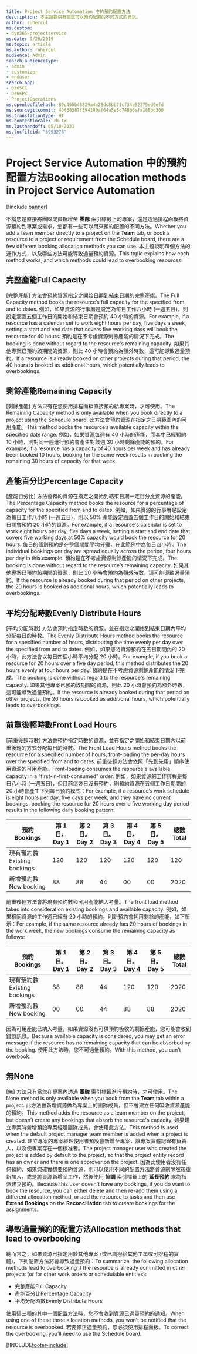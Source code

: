 ```yaml
---
title: Project Service Automation 中的預約配置方法
description: 本主題提供有關您可以預約配置的不同方式的資訊。
author: ruhercul
ms.custom:
- dyn365-projectservice
ms.date: 9/26/2019
ms.topic: article
ms.author: ruhercul
audience: Admin
search.audienceType:
- admin
- customizer
- enduser
search.app:
- D365CE
- D365PS
- ProjectOperations
ms.openlocfilehash: 89c455b45829a4e28dc8bb71cf34e52375ed6efd
ms.sourcegitcommit: 40f68387f594180af64a5e5c748b6efa188bd300
ms.translationtype: HT
ms.contentlocale: zh-TW
ms.lasthandoff: 05/10/2021
ms.locfileid: "5993276"
---
```

# <a name="booking-allocation-methods-in-project-service-automation"></a><span data-ttu-id="8db4c-103">Project Service Automation 中的預約配置方法</span><span class="sxs-lookup"><span data-stu-id="8db4c-103">Booking allocation methods in Project Service Automation</span></span>

[!include [banner](../includes/psa-now-project-operations.md)]

<span data-ttu-id="8db4c-104">不論您是直接將團隊成員新增至 **團隊** 索引標籤上的專案，還是透過排程面板將資源預約到專案或需求，您都有一些可以用來預約配置的不同方法。</span><span class="sxs-lookup"><span data-stu-id="8db4c-104">Whether you add a team member directly to a project on the **Team** tab, or book a resource to a project or requirement from the Schedule board, there are a few different booking allocation methods you can use.</span></span> <span data-ttu-id="8db4c-105">本主題說明每個方法的運作方式，以及哪些方法可能導致過量預約資源。</span><span class="sxs-lookup"><span data-stu-id="8db4c-105">This topic explains how each method works, and which methods could lead to overbooking resources.</span></span>

## <a name="full-capacity"></a><span data-ttu-id="8db4c-106">完整產能</span><span class="sxs-lookup"><span data-stu-id="8db4c-106">Full Capacity</span></span> 
<span data-ttu-id="8db4c-107">[完整產能] 方法會預約資源指定之開始日期到結束日期的完整產能。</span><span class="sxs-lookup"><span data-stu-id="8db4c-107">The Full Capacity method books the resource’s full capacity for the specified from and to dates.</span></span> <span data-ttu-id="8db4c-108">例如，如果資源的行事曆是設定為每日工作八小時 (一週五日)，則設定涵蓋五個工作日的開始和結束日期會預約 40 小時的資源。</span><span class="sxs-lookup"><span data-stu-id="8db4c-108">For example, if a resource has a calendar set to work eight hours per day, five days a week, setting a start and end date that covers five working days will book the resource for 40 hours.</span></span> <span data-ttu-id="8db4c-109">預約是在不考慮資源剩餘產能的情況下完成。</span><span class="sxs-lookup"><span data-stu-id="8db4c-109">The booking is done without regard to the resource's remaining capacity.</span></span> <span data-ttu-id="8db4c-110">如果其他專案已預約該期間的資源，則此 40 小時會預約為額外時數，這可能導致過量預約。</span><span class="sxs-lookup"><span data-stu-id="8db4c-110">If a resource is already booked on other projects during that period, the 40 hours is booked as additional hours, which potentially leads to overbookings.</span></span>

## <a name="remaining-capacity"></a><span data-ttu-id="8db4c-111">剩餘產能</span><span class="sxs-lookup"><span data-stu-id="8db4c-111">Remaining Capacity</span></span>
<span data-ttu-id="8db4c-112">[剩餘產能] 方法只有在您使用排程面板直接預約給專案時，才可使用。</span><span class="sxs-lookup"><span data-stu-id="8db4c-112">The Remaining Capacity method is only available when you book directly to a project using the Schedule board.</span></span> <span data-ttu-id="8db4c-113">此方法會預約資源在指定之日期範圍內的可用產能。</span><span class="sxs-lookup"><span data-stu-id="8db4c-113">This method books the resource’s available capacity within the specified date range.</span></span> <span data-ttu-id="8db4c-114">例如，如果資源每週有 40 小時的產能，而其中已經預約 10 小時，則對同一週進行預約會產生對該週 30 小時剩餘產能的預約。</span><span class="sxs-lookup"><span data-stu-id="8db4c-114">For example, if a resource has a capacity of 40 hours per week and has already been booked 10 hours, booking for the same week results in booking the remaining 30 hours of capacity for that week.</span></span>

## <a name="percentage-capacity"></a><span data-ttu-id="8db4c-115">產能百分比</span><span class="sxs-lookup"><span data-stu-id="8db4c-115">Percentage Capacity</span></span>
<span data-ttu-id="8db4c-116">[產能百分比] 方法會預約資源在指定之開始到結束日期一定百分比資源的產能。</span><span class="sxs-lookup"><span data-stu-id="8db4c-116">The Percentage Capacity method books the resource for a percentage of capacity for the specified from and to dates.</span></span> <span data-ttu-id="8db4c-117">例如，如果資源的行事曆是設定為每日工作八小時 (一週五日)，則以 50% 產能設定涵蓋五個工作日的開始和結束日期會預約 20 小時的資源。</span><span class="sxs-lookup"><span data-stu-id="8db4c-117">For example, if a resource's calendar is set to work eight hours per day, five days a week, setting a start and end date that covers five working days at 50% capacity would book the resource for 20 hours.</span></span> <span data-ttu-id="8db4c-118">每日的個別預約是在整個期間平均分攤，在此範例中為每日四小時。</span><span class="sxs-lookup"><span data-stu-id="8db4c-118">The individual bookings per day are spread equally across the period, four hours per day in this example.</span></span> <span data-ttu-id="8db4c-119">預約是在不考慮資源剩餘產能的情況下完成。</span><span class="sxs-lookup"><span data-stu-id="8db4c-119">The booking is done without regard to the resource’s remaining capacity.</span></span> <span data-ttu-id="8db4c-120">如果其他專案已預約該期間的資源，則此 20 小時會預約為額外時數，這可能導致過量預約。</span><span class="sxs-lookup"><span data-stu-id="8db4c-120">If the resource is already booked during that period on other projects, the 20 hours is booked as additional hours, which potentially leads to overbookings.</span></span>

## <a name="evenly-distribute-hours"></a><span data-ttu-id="8db4c-121">平均分配時數</span><span class="sxs-lookup"><span data-stu-id="8db4c-121">Evenly Distribute Hours</span></span>
<span data-ttu-id="8db4c-122">[平均分配時數] 方法會預約指定時數的資源，並在指定之開始到結束日期內平均分配每日的時數。</span><span class="sxs-lookup"><span data-stu-id="8db4c-122">The Evenly Distribute Hours method books the resource for a specified number of hours, distributing the time evenly per day over the specified from and to dates.</span></span> <span data-ttu-id="8db4c-123">例如，如果您將資源預約在五日期間內的 20 小時，此方法會以每日四個小時平均分配 20 小時。</span><span class="sxs-lookup"><span data-stu-id="8db4c-123">For example, if you book a resource for 20 hours over a five day period, this method distributes the 20 hours evenly at four hours per day.</span></span> <span data-ttu-id="8db4c-124">預約是在不考慮資源剩餘產能的情況下完成。</span><span class="sxs-lookup"><span data-stu-id="8db4c-124">The booking is done without regard to the resource's remaining capacity.</span></span> <span data-ttu-id="8db4c-125">如果其他專案已預約該期間的資源，則此 20 小時會預約為額外時數，這可能導致過量預約。</span><span class="sxs-lookup"><span data-stu-id="8db4c-125">If the resource is already booked during that period on other projects, the 20 hours is booked as additional hours, which potentially leads to overbookings.</span></span>

## <a name="front-load-hours"></a><span data-ttu-id="8db4c-126">前重後輕時數</span><span class="sxs-lookup"><span data-stu-id="8db4c-126">Front Load Hours</span></span>
<span data-ttu-id="8db4c-127">[前重後輕時數] 方法會預約指定時數的資源，並在指定之開始和結束日期內以前重後輕的方式分配每日的時數。</span><span class="sxs-lookup"><span data-stu-id="8db4c-127">The Front Load Hours method books the resource for a specified number of hours, front-loading the per-day hours over the specified from and to dates.</span></span> <span data-ttu-id="8db4c-128">前重後輕方法會依照「先到先用」順序使用資源的可用產能。</span><span class="sxs-lookup"><span data-stu-id="8db4c-128">Front-loading consumes the resource's available capacity in a “first-in-first-consumed” order.</span></span> <span data-ttu-id="8db4c-129">例如，如果資源的工作排程是每日八小時 (一週五日)，但目前這幾日沒有預約，則預約資源在五個工作日期間的 20 小時會產生下列每日預約模式：</span><span class="sxs-lookup"><span data-stu-id="8db4c-129">For example, if a resource’s work schedule is eight hours per day, five days per week, and they have no current bookings, booking the resource for 20 hours over a five working day period results in the following daily booking pattern:</span></span> 

|         <span data-ttu-id="8db4c-130">預約</span><span class="sxs-lookup"><span data-stu-id="8db4c-130">Bookings</span></span>          |    <span data-ttu-id="8db4c-131">第 1 日。</span><span class="sxs-lookup"><span data-stu-id="8db4c-131">Day 1</span></span>    |    <span data-ttu-id="8db4c-132">第 2 日。</span><span class="sxs-lookup"><span data-stu-id="8db4c-132">Day 2</span></span>    |    <span data-ttu-id="8db4c-133">第 3 日。</span><span class="sxs-lookup"><span data-stu-id="8db4c-133">Day 3</span></span>    |    <span data-ttu-id="8db4c-134">第 4 日。</span><span class="sxs-lookup"><span data-stu-id="8db4c-134">Day 4</span></span>    |    <span data-ttu-id="8db4c-135">第 5 日。</span><span class="sxs-lookup"><span data-stu-id="8db4c-135">Day 5</span></span>    |    <span data-ttu-id="8db4c-136">總數</span><span class="sxs-lookup"><span data-stu-id="8db4c-136">Total</span></span>    |
|---------------------------|-------------|-------------|-------------|-------------|-------------|-------------|
|    <span data-ttu-id="8db4c-137">現有預約數</span><span class="sxs-lookup"><span data-stu-id="8db4c-137">Existing   bookings</span></span>    |    <span data-ttu-id="8db4c-138">12</span><span class="sxs-lookup"><span data-stu-id="8db4c-138">0</span></span>        |    <span data-ttu-id="8db4c-139">12</span><span class="sxs-lookup"><span data-stu-id="8db4c-139">0</span></span>        |    <span data-ttu-id="8db4c-140">12</span><span class="sxs-lookup"><span data-stu-id="8db4c-140">0</span></span>        |    <span data-ttu-id="8db4c-141">12</span><span class="sxs-lookup"><span data-stu-id="8db4c-141">0</span></span>        |    <span data-ttu-id="8db4c-142">12</span><span class="sxs-lookup"><span data-stu-id="8db4c-142">0</span></span>        |    <span data-ttu-id="8db4c-143">12</span><span class="sxs-lookup"><span data-stu-id="8db4c-143">0</span></span>        |
|    <span data-ttu-id="8db4c-144">新增預約數</span><span class="sxs-lookup"><span data-stu-id="8db4c-144">New   booking</span></span>          |    <span data-ttu-id="8db4c-145">8</span><span class="sxs-lookup"><span data-stu-id="8db4c-145">8</span></span>        |    <span data-ttu-id="8db4c-146">8</span><span class="sxs-lookup"><span data-stu-id="8db4c-146">8</span></span>        |    <span data-ttu-id="8db4c-147">4</span><span class="sxs-lookup"><span data-stu-id="8db4c-147">4</span></span>        |    <span data-ttu-id="8db4c-148">0</span><span class="sxs-lookup"><span data-stu-id="8db4c-148">0</span></span>        |    <span data-ttu-id="8db4c-149">0</span><span class="sxs-lookup"><span data-stu-id="8db4c-149">0</span></span>        |    <span data-ttu-id="8db4c-150">20</span><span class="sxs-lookup"><span data-stu-id="8db4c-150">20</span></span>       |

<span data-ttu-id="8db4c-151">前重後輕方法會將現有預約數和可用產能納入考量。</span><span class="sxs-lookup"><span data-stu-id="8db4c-151">The front load method takes into consideration existing bookings and available capacity.</span></span> <span data-ttu-id="8db4c-152">例如，如果相同資源的工作週已經有 20 小時的預約，則新預約會耗用剩餘的產能，如下所示：</span><span class="sxs-lookup"><span data-stu-id="8db4c-152">For example, if the same resource already has 20 hours of bookings in the work week, the new bookings consume the remaining capacity as follows:</span></span>

|   <span data-ttu-id="8db4c-153">預約</span><span class="sxs-lookup"><span data-stu-id="8db4c-153">Bookings</span></span>          | <span data-ttu-id="8db4c-154">第 1 日。</span><span class="sxs-lookup"><span data-stu-id="8db4c-154">Day 1</span></span> | <span data-ttu-id="8db4c-155">第 2 日。</span><span class="sxs-lookup"><span data-stu-id="8db4c-155">Day 2</span></span> | <span data-ttu-id="8db4c-156">第 3 日。</span><span class="sxs-lookup"><span data-stu-id="8db4c-156">Day 3</span></span> | <span data-ttu-id="8db4c-157">第 4 日。</span><span class="sxs-lookup"><span data-stu-id="8db4c-157">Day 4</span></span> | <span data-ttu-id="8db4c-158">第 5 日。</span><span class="sxs-lookup"><span data-stu-id="8db4c-158">Day 5</span></span> | <span data-ttu-id="8db4c-159">總數</span><span class="sxs-lookup"><span data-stu-id="8db4c-159">Total</span></span> |
|---------------------|-------|-------|-------|-------|-------|-------|
| <span data-ttu-id="8db4c-160">現有預約數</span><span class="sxs-lookup"><span data-stu-id="8db4c-160">Existing   bookings</span></span> | <span data-ttu-id="8db4c-161">8</span><span class="sxs-lookup"><span data-stu-id="8db4c-161">8</span></span>     | <span data-ttu-id="8db4c-162">8</span><span class="sxs-lookup"><span data-stu-id="8db4c-162">8</span></span>     | <span data-ttu-id="8db4c-163">4</span><span class="sxs-lookup"><span data-stu-id="8db4c-163">4</span></span>     | <span data-ttu-id="8db4c-164">12</span><span class="sxs-lookup"><span data-stu-id="8db4c-164">0</span></span>     | <span data-ttu-id="8db4c-165">12</span><span class="sxs-lookup"><span data-stu-id="8db4c-165">0</span></span>     | <span data-ttu-id="8db4c-166">20</span><span class="sxs-lookup"><span data-stu-id="8db4c-166">20</span></span>    |
| <span data-ttu-id="8db4c-167">新增預約數</span><span class="sxs-lookup"><span data-stu-id="8db4c-167">New   booking</span></span>       | <span data-ttu-id="8db4c-168">0</span><span class="sxs-lookup"><span data-stu-id="8db4c-168">0</span></span>     | <span data-ttu-id="8db4c-169">0</span><span class="sxs-lookup"><span data-stu-id="8db4c-169">0</span></span>     | <span data-ttu-id="8db4c-170">4</span><span class="sxs-lookup"><span data-stu-id="8db4c-170">4</span></span>     | <span data-ttu-id="8db4c-171">8</span><span class="sxs-lookup"><span data-stu-id="8db4c-171">8</span></span>     | <span data-ttu-id="8db4c-172">8</span><span class="sxs-lookup"><span data-stu-id="8db4c-172">8</span></span>     | <span data-ttu-id="8db4c-173">20</span><span class="sxs-lookup"><span data-stu-id="8db4c-173">20</span></span>    |

<span data-ttu-id="8db4c-174">因為可用產能已納入考量，如果資源沒有可供預約吸收的剩餘產能，您可能會收到錯誤訊息。</span><span class="sxs-lookup"><span data-stu-id="8db4c-174">Because available capacity is considered, you may get an error message if the resource has no remaining capacity that can be absorbed by the booking.</span></span> <span data-ttu-id="8db4c-175">使用此方法時，您不可過量預約。</span><span class="sxs-lookup"><span data-stu-id="8db4c-175">With this method, you can’t overbook.</span></span>

## <a name="none"></a><span data-ttu-id="8db4c-176">無</span><span class="sxs-lookup"><span data-stu-id="8db4c-176">None</span></span>
<span data-ttu-id="8db4c-177">[無] 方法只有當您在專案內透過 **團隊** 索引標籤進行預約時，才可使用。</span><span class="sxs-lookup"><span data-stu-id="8db4c-177">The None method is only available when you book from the **Team** tab within a project.</span></span> <span data-ttu-id="8db4c-178">此方法會新增資源做為專案上的團隊成員，但不會建立任何吸收資源產能的預約。</span><span class="sxs-lookup"><span data-stu-id="8db4c-178">This method adds the resource as a team member on the project, but doesn’t create any bookings that absorb the resource's capacity.</span></span> <span data-ttu-id="8db4c-179">如果建立專案時新增預設專案經理團隊成員，會使用此方法。</span><span class="sxs-lookup"><span data-stu-id="8db4c-179">This method is used when the default project manager team member is added when a project is created.</span></span> <span data-ttu-id="8db4c-180">建立專案的專案經理使用者預設會新增至專案，讓專案實體記錄有負責人，以及使專案存在一個核准者。</span><span class="sxs-lookup"><span data-stu-id="8db4c-180">The project manager user who created the project is added by default to the project, so that the project entity record has an owner and there is one approver on the project.</span></span> <span data-ttu-id="8db4c-181">因為此使用者沒有任何預約，如果您確實想要預約資源，則可以使用不同的配置方法將資源刪除然後重新加入，或是將資源新增至工作，然後使用 **協調** 索引標籤上的 **延長預約** 來為指派建立預約。</span><span class="sxs-lookup"><span data-stu-id="8db4c-181">Because this user doesn't have any bookings, if you do want to book the resource, you can either delete and then re-add them using a different allocation method, or add the resource to tasks and then use **Extend Bookings** on the **Reconciliation** tab to create bookings for the assignments.</span></span>

## <a name="allocation-methods-that-lead-to-overbooking"></a><span data-ttu-id="8db4c-182">導致過量預約的配置方法</span><span class="sxs-lookup"><span data-stu-id="8db4c-182">Allocation methods that lead to overbooking</span></span>
<span data-ttu-id="8db4c-183">總而言之，如果資源已指定用於其他專案 (或已調撥給其他工單或可排程的實體)，下列配置方法將會導致過量預約：</span><span class="sxs-lookup"><span data-stu-id="8db4c-183">To summarize, the following allocation methods lead to overbooking if the resource is already committed in other projects (or for other work orders or schedulable entities):</span></span>

- <span data-ttu-id="8db4c-184">完整產能</span><span class="sxs-lookup"><span data-stu-id="8db4c-184">Full Capacity</span></span>
- <span data-ttu-id="8db4c-185">產能百分比</span><span class="sxs-lookup"><span data-stu-id="8db4c-185">Percentage Capacity</span></span>
- <span data-ttu-id="8db4c-186">平均分配時數</span><span class="sxs-lookup"><span data-stu-id="8db4c-186">Evenly Distribute Hours</span></span>

<span data-ttu-id="8db4c-187">使用這三種的其中一個配置方法時，您不會收到資源已過量預約的通知。</span><span class="sxs-lookup"><span data-stu-id="8db4c-187">When using one of these three allocation methods, you won’t be notified that the resource is overbooked.</span></span> <span data-ttu-id="8db4c-188">若要修正過量預約，您必須使用排程面板。</span><span class="sxs-lookup"><span data-stu-id="8db4c-188">To correct the overbooking, you’ll need to use the Schedule board.</span></span>


[!INCLUDE[footer-include](../includes/footer-banner.md)]